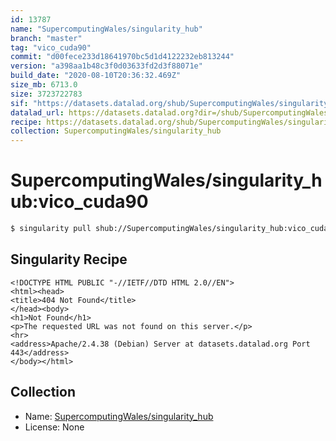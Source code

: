 ```yaml
---
id: 13787
name: "SupercomputingWales/singularity_hub"
branch: "master"
tag: "vico_cuda90"
commit: "d00fece233d18641970bc5d1d4122232eb813244"
version: "a398aa1b48c3f0d03633fd2d3f88071e"
build_date: "2020-08-10T20:36:32.469Z"
size_mb: 6713.0
size: 3723722783
sif: "https://datasets.datalad.org/shub/SupercomputingWales/singularity_hub/vico_cuda90/2020-08-10-d00fece2-a398aa1b/a398aa1b48c3f0d03633fd2d3f88071e.sif"
datalad_url: https://datasets.datalad.org?dir=/shub/SupercomputingWales/singularity_hub/vico_cuda90/2020-08-10-d00fece2-a398aa1b/
recipe: https://datasets.datalad.org/shub/SupercomputingWales/singularity_hub/vico_cuda90/2020-08-10-d00fece2-a398aa1b/Singularity
collection: SupercomputingWales/singularity_hub
---
```


# SupercomputingWales/singularity_hub:vico_cuda90

```bash
$ singularity pull shub://SupercomputingWales/singularity_hub:vico_cuda90
```

## Singularity Recipe

```singularity
<!DOCTYPE HTML PUBLIC "-//IETF//DTD HTML 2.0//EN">
<html><head>
<title>404 Not Found</title>
</head><body>
<h1>Not Found</h1>
<p>The requested URL was not found on this server.</p>
<hr>
<address>Apache/2.4.38 (Debian) Server at datasets.datalad.org Port 443</address>
</body></html>
```

## Collection

 - Name: [SupercomputingWales/singularity_hub](https://github.com/SupercomputingWales/singularity_hub)
 - License: None

